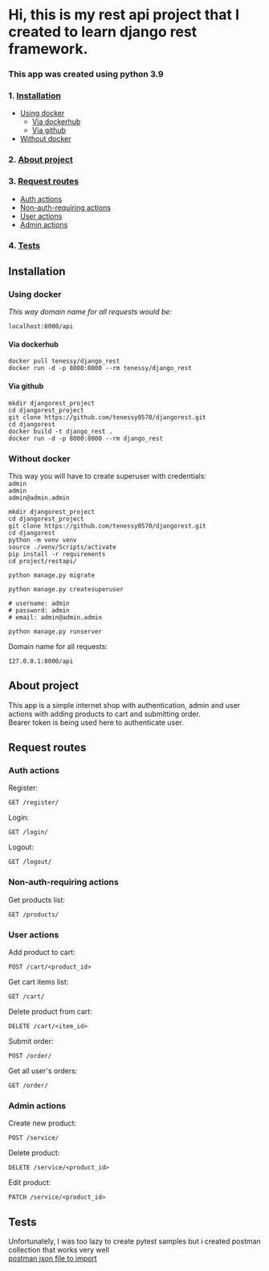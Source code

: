 # Hi, this is my rest api project that I created to learn django rest framework.
<h3>This app was created using python 3.9 <br></h3>

### 1. [Installation](#Installation)
+ [Using docker](#using-docker)
  - [Via dockerhub](#via-dockerhub)
  - [Via github](#via-github)
+ [Without docker](#without-docker)
### 2. [About project](#about-project)
### 3. [Request routes](#request-routes)
+ [Auth actions](#auth-actions)
+ [Non-auth-requiring actions](#non-auth-requiring-actions)
+ [User actions](#user-actions)
+ [Admin actions](#admin-actions)
### 4. [Tests](#tests)

## Installation
### Using docker
*This way domain name for all requests would be:*<br>
```shell
localhost:8000/api
```
#### Via dockerhub
```shell
docker pull tenessy/django_rest
docker run -d -p 8000:8000 --rm tenessy/django_rest
```
#### Via github
```shell
mkdir djangorest_project
cd djangorest_project
git clone https://github.com/tenessy0570/djangorest.git
cd djangorest
docker build -t django_rest .
docker run -d -p 8000:8000 --rm django_rest
```
### Without docker
This way you will have to create superuser with credentials: <br>
```admin``` <br>
```admin``` <br>
```admin@admin.admin```

```shell
mkdir djangorest_project
cd djangorest_project
git clone https://github.com/tenessy0570/djangorest.git
cd djangorest
python -m venv venv
source ./venv/Scripts/activate
pip install -r requirements
cd project/restapi/

python manage.py migrate

python manage.py createsuperuser

# username: admin
# password: admin
# email: admin@admin.admin

python manage.py runserver
```
Domain name for all requests: <br>
```
127.0.0.1:8000/api
```
## About project
This app is a simple internet shop with authentication, 
admin and user actions with 
adding products to cart and submitting order. <br>
Bearer token is being used here to authenticate user.

## Request routes
### Auth actions
Register:
```ignorelang
GET /register/
```
Login:
```ignorelang
GET /login/
```
Logout:
```ignorelang
GET /logout/
```
### Non-auth-requiring actions
Get products list:
```ignorelang
GET /products/
```
### User actions
Add product to cart:
```ignorelang
POST /cart/<product_id>
```
Get cart items list:
```ignorelang
GET /cart/
```
Delete product from cart:
```ignorelang
DELETE /cart/<item_id>
```
Submit order:
```ignorelang
POST /order/
```
Get all user's orders:
```ignorelang
GET /order/
```
### Admin actions
Create new product:
```ignorelang
POST /service/
```
Delete product:
```ignorelang
DELETE /service/<product_id>
```
Edit product:
```ignorelang
PATCH /service/<product_id>
```
## Tests
Unfortunately, I was too lazy to create pytest samples but i created postman collection that works very well <br>
[postman json file to import](postman_collection.json)
